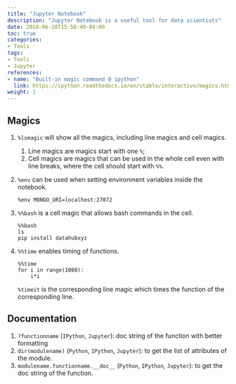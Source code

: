 ```yaml
---
title: "Jupyter Notebook"
description: "Jupyter Notebook is a useful tool for data scientists"
date: 2018-06-20T15:58:49-04:00
toc: true
categories:
- Tools
tags:
- Tools
- Jupyter
references:
- name: "Built-in magic command @ ipython"
  link: https://ipython.readthedocs.io/en/stable/interactive/magics.html
weight: 1
---
```



## Magics

1. `%lsmagic` will show all the magics, including line magics and cell magics.

   1. Line magics are magics start with one `%`;
   2. Cell magics are magics that can be used in the whole cell even with line breaks, where the cell should start with `%%`.

2. `%env` can be used when setting environment variables inside the notebook.
   ```
   %env MONGO_URI=localhost:27072
   ```

3. `%%bash` is a cell magic that allows bash commands in the cell.

   ```
   %%bash
   ls
   pip install datahubxyz
   ```

4. `%%time` enables timing of functions.
   ```
   %%time
   for i in range(1000):
       i*i
   ```

   `%timeit` is the corresponding line magic which times the function of the corresponding line.

## Documentation

1. `?functionname` (`IPython`, `Jupyter`): doc string of the function with better formatting
2. `dir(modulename)` (`Python`, `IPython`, `Jupyter`): to get the list of attributes of the module.
3. `modulename.functionname.__doc__` (`Python`, `IPython`, `Jupyter`): to get the doc string of the function.